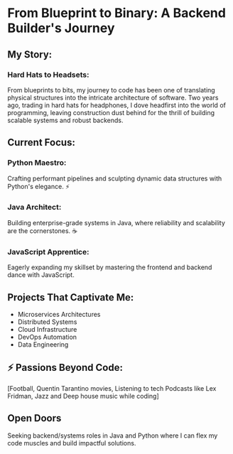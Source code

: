 # From Blueprint to Binary: A Backend Builder's Journey

## My Story:

### Hard Hats to Headsets:
From blueprints to bits, my journey to code has been one of translating physical structures into the intricate architecture of software. Two years ago, trading in hard hats for headphones, I dove headfirst into the world of programming, leaving construction dust behind for the thrill of building scalable systems and robust backends.

## Current Focus:

### Python Maestro:
Crafting performant pipelines and sculpting dynamic data structures with Python's elegance. ⚡️
### Java Architect:
Building enterprise-grade systems in Java, where reliability and scalability are the cornerstones. ☕️
### JavaScript Apprentice:
Eagerly expanding my skillset by mastering the frontend and backend dance with JavaScript.

## Projects That Captivate Me:

- Microservices Architectures
- Distributed Systems
- Cloud Infrastructure
- DevOps Automation
- Data Engineering

## ⚡️ Passions Beyond Code:

[Football, Quentin Tarantino movies, Listening to tech Podcasts like Lex Fridman, Jazz and Deep house music while coding]

## Open Doors   
Seeking backend/systems roles in Java and Python where I can flex my code muscles and build impactful solutions.

